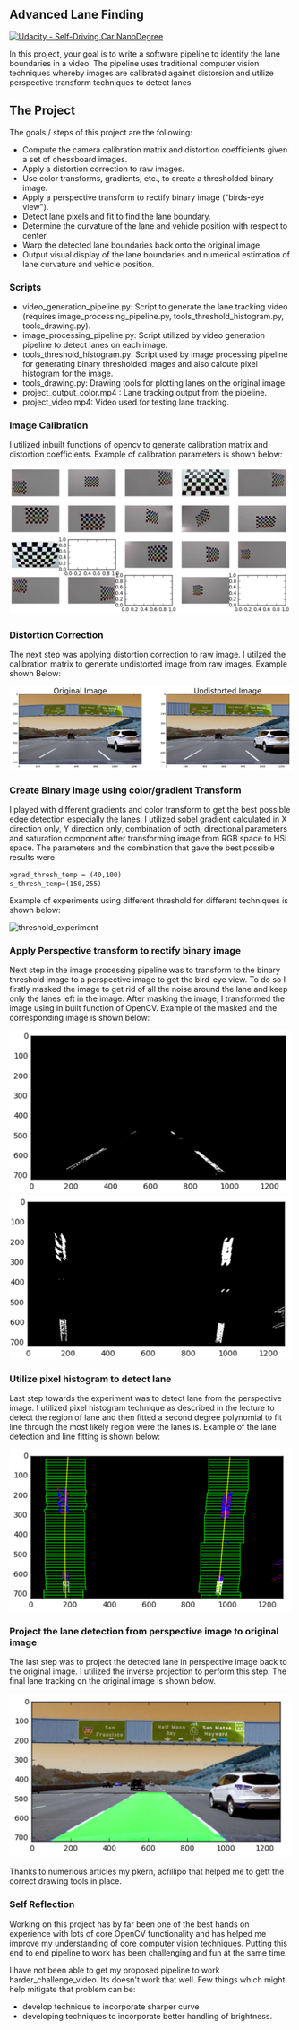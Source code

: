 ## Advanced Lane Finding
[![Udacity - Self-Driving Car NanoDegree](https://s3.amazonaws.com/udacity-sdc/github/shield-carnd.svg)](http://www.udacity.com/drive)


In this project, your goal is to write a software pipeline to identify the lane boundaries in a video. The pipeline uses traditional computer vision techniques whereby images are calibrated against distorsion and utilize perspective transform techniques to detect lanes




The Project
---

The goals / steps of this project are the following:

* Compute the camera calibration matrix and distortion coefficients given a set of chessboard images.
* Apply a distortion correction to raw images.
* Use color transforms, gradients, etc., to create a thresholded binary image.
* Apply a perspective transform to rectify binary image ("birds-eye view").
* Detect lane pixels and fit to find the lane boundary.
* Determine the curvature of the lane and vehicle position with respect to center.
* Warp the detected lane boundaries back onto the original image.
* Output visual display of the lane boundaries and numerical estimation of lane curvature and vehicle position.

### Scripts

* video_generation_pipeline.py: Script to generate the lane tracking video (requires image_processing_pipeline.py, tools_threshold_histogram.py, tools_drawing.py).
* image_processing_pipeline.py: Script utilized by video generation pipeline to detect lanes on each image.
* tools_threshold_histogram.py: Script used by image processing pipeline for generating binary thresholded images and also calcute pixel histogram for the image.
* tools_drawing.py: Drawing tools for plotting lanes on the original image.
* project_output_color.mp4 : Lane tracking output from the pipeline.
* project_video.mp4: Video used for testing lane tracking. 


### Image Calibration

I utilized inbuilt functions of opencv to generate calibration matrix and distortion coefficients. Example of calibration parameters is shown below:

![camera_calibration](output_images/camera_calibration.png) 

### Distortion Correction

The next step was applying distortion correction to raw image. I utilzed the calibration matrix to generate undistorted image from raw images. Example shown Below:

![distortion_correction](output_images/undistored_realimage.png) 

### Create Binary image using color/gradient Transform

I played with different gradients and color transform to get the best possible edge detection especially the lanes. I utilized sobel gradient calculated in X direction only, Y direction only, combination of both, directional parameters and saturation component after transforming image from RGB space to HSL space. The parameters and the combination that gave the best possible results were

```
xgrad_thresh_temp = (40,100)
s_thresh_temp=(150,255)
```

Example of experiments using different threshold for different techniques is shown below:

![threshold_experiment](output_images/Ttresholdingexperiment.png)

### Apply Perspective transform to rectify binary image

Next step in the image processing pipeline was to transform to the binary threshold image to a perspective image to get the bird-eye view. To do so I firstly masked the image to get rid of all the noise around the lane and keep only the lanes left in the image. After masking the image, I transformed the image using in built function of OpenCV. Example of the masked and the corresponding image is shown below:

![masked_image](output_images/maskedlane.png)
![perspective_image](output_images/perspectiveimage.png)

### Utilize pixel histogram to detect lane

Last step towards the experiment was to detect lane from the perspective image. I utilized pixel histogram technique as described in the lecture to detect the region of lane and then fitted a second degree polynomial to fit line through the most likely region were the lanes is. Example of the lane detection and line fitting is shown below:

![lane_detection](output_images/histogrambasedlanedetection.png)

### Project the lane detection from perspective image to original image 

The last step was to project the detected lane in perspective image back to the original image. I utilized the inverse projection to perform this step. The final lane tracking on the original image is shown below. 

![final_lane_tracking](output_images/finallanetracking.png)

Thanks to numerious articles my pkern, acfillipo that helped me to gett the correct drawing tools in place.

### Self Reflection

Working on this project has by far been one of the best hands on experience with lots of core OpenCV functionality and has helped me improve my understanding of core computer vision techniques. Putting this end to end pipeline to work has been challenging and fun at the same time. 

I have not been able to get my proposed pipeline to work harder_challenge_video. Its doesn't work that well. Few things which might help mitigate that problem can be:

* develop technique to incorporate sharper curve
* developing techniques to incorporate better handling of brightness.